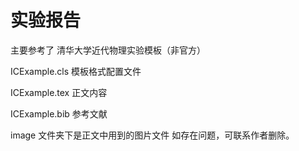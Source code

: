 # 实验报告 
主要参考了 清华大学近代物理实验模板（非官方） 

ICExample.cls 模板格式配置文件

ICExample.tex 正文内容

ICExample.bib 参考文献

image 文件夹下是正文中用到的图片文件
如存在问题，可联系作者删除。

